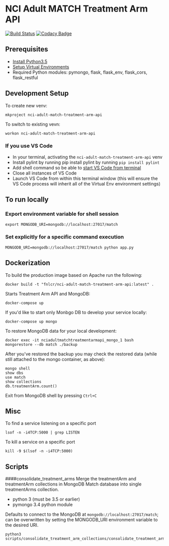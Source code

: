 # NCI Adult MATCH Treatment Arm API

[![Build Status](https://travis-ci.org/CBIIT/nci-adult-match-treatment-arm-api.svg?branch=master)](https://travis-ci.org/CBIIT/nci-adult-match-treatment-arm-api)
[![Codacy Badge](https://api.codacy.com/project/badge/Grade/8381ca15e9e341fdaf7036ff0a5d57e5)](https://www.codacy.com/app/FNLCR/nci-adult-match-treatment-arm-api?utm_source=github.com&amp;utm_medium=referral&amp;utm_content=CBIIT/nci-adult-match-treatment-arm-api&amp;utm_campaign=Badge_Grade)

## Prerequisites

* [Install Python3.5](http://www.marinamele.com/2014/07/install-python3-on-mac-os-x-and-use-virtualenv-and-virtualenvwrapper.html)
* [Setup Virtual Environments](https://realpython.com/blog/python/python-virtual-environments-a-primer/)
* Required Python modules:  pymongo, flask, flask_env, flask_cors, flask_restful

## Development Setup

To create new venv:

```#!/bin/bash
mkproject nci-adult-match-treatment-arm-api
```

To switch to existing vevn:

```#!/bin/bash
workon nci-adult-match-treatment-arm-api
```

### If you use VS Code

* In your terminal, activating the `nci-adult-match-treatment-arm-api` venv
* Install pylint by running pip install pylint by running `pip install pylint`
* Add shell command so be able to [start VS Code from terminal](https://code.visualstudio.com/docs/setup/mac#_command-line)
* Close all instances of VS Code
* Launch VS Code from within this terminal window (this will ensure the VS Code process will inherit all of the Virtual Env environment settings)

## To run locally

### Export environment variable for shell session

```#!/bin/bash
export MONGODB_URI=mongodb://localhost:27017/match
```

### Set explicitly for a specific command execution

```#!/bin/bash
MONGODB_URI=mongodb://localhost:27017/match python app.py
```

## Dockerization

To build the production image based on Apache run the following:

```#!/bin/bash
docker build -t "fnlcr/nci-adult-match-treatment-arm-api:latest" .
```

Starts Treatment Arm API and MongoDB:

```#!/bin/bash
docker-compose up
```

If you'd like to start only Monbgo DB to develop your service locally:

```#!/bin/bash
docker-compose up mongo
```

To restore MongoDB data for your local development:

```#!/bin/bash
docker exec -it nciadultmatchtreatmentarmapi_mongo_1 bash
mongorestore --db match ./backup
```

After you've restored the backup you may check the restored data (while still attached to the mongo container, as above):

```#!/bin/bash
mongo shell
show dbs
use match
show collections
db.treatmentArm.count()
```

Exit from MongoDB shell by pressing `Ctrl+C`

## Misc

To find a service listening on a specific port

```#!/bin/bash
lsof -n -i4TCP:5000 | grep LISTEN
```

To kill a service on a specific port

```#!/bin/bash
kill -9 $(lsof -n -i4TCP:5000)
```

## Scripts

####consolidate_treatment_arms
Merge the treatmentArm and treatmentArm collections in MongoDB Match database into single treatmentArms collection.

 
* python 3 (must be 3.5 or earlier)
* pymongo 3.4 python module

Defaults to connect to the MongoDB at ```mongodb://localhost:27017/match```; can be overwritten by setting the MONGODB_URI 
environment variable to the desired URI.

```#!/bin/bash
python3 scripts/consolidate_treatment_arm_collections/consolidate_treatment_arm_collections.py
```
